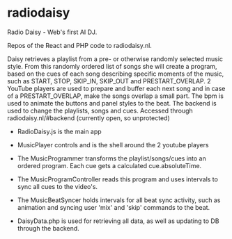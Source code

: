 # radiodaisy
Radio Daisy - Web's first AI DJ.

Repos of the React and PHP code to radiodaisy.nl.

Daisy retrieves a playlist from a pre- or otherwise randomly selected music style. From this randomly ordered list of songs she will create a program, based on  the cues of each song describing specific moments of the music, such as START, STOP, SKIP_IN, SKIP_OUT and PRESTART_OVERLAP. 
2 YouTube players are used to prepare and buffer each next song and in case of a PRESTART_OVERLAP, make the songs overlap a small part.
The bpm is used to animate the buttons and panel styles to the beat.
The backend is used to change the playlists, songs and cues. Accessed through radiodaisy.nl/#backend (currently open, so unprotected)

- RadioDaisy.js is the main app

- MusicPlayer controls and is the shell around the 2 youtube players

- The MusicProgrammer transforms the playlist/songs/cues into an ordered program. Each cue gets a calculated cue.absoluteTime.

- The MusicProgramController reads this program and uses intervals to sync all cues to the video's.

- The MusicBeatSyncer holds intervals for all beat sync activity, such as animation and syncing user 'mix' and 'skip' commands to the beat.


- DaisyData.php is used for retrieving all data, as well as updating to DB through the backend.
